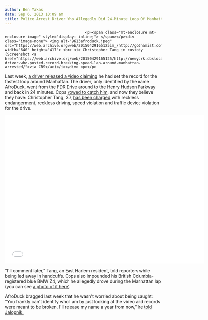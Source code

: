 ```yaml
---
author: Ben Yakas
date: Sep 6, 2013 10:09 am
title: Police Arrest Driver Who Allegedly Did 24-Minute Loop Of Manhattan
---
```


	
										<p><span class="mt-enclosure mt-enclosure-image" style="display: inline;"> </span></p><div class="image-none"> <img alt="9613afroduck.jpeg" src="https://web.archive.org/web/20150429165125im_/http://gothamist.com/attachments/byakas/9613afroduck.jpeg" width="640" height="417"> <br> <i> Christopher Tang in custody (Screenshot <a href="https://web.archive.org/web/20150429165125/http://newyork.cbslocal.com/2013/09/06/police-driver-who-posted-record-breaking-speed-lap-around-manhattan-arrested/">via CBS</a>)</i></div> <p></p>

<p>Last week, <a href="https://web.archive.org/web/20150429165125/http://gothamist.com/2013/08/30/video_driver_claims_record_for_fast.php">a driver released a video claiming</a> he had set the record for the fastest loop around Manhattan. The driver, only identified by the name AfroDuck, went from the FDR Drive around to the Henry Hudson Parkway and back in 24 minutes. Cops <a href="https://web.archive.org/web/20150429165125/http://gothamist.com/2013/09/04/police_investigating_driver_who_did.php">vowed to catch him</a>, and now they believe they have: Christopher Tang, 30, <a href="https://web.archive.org/web/20150429165125/http://newyork.cbslocal.com/2013/09/06/police-driver-who-posted-record-breaking-speed-lap-around-manhattan-arrested/">has been charged</a> with reckless endangerment, reckless driving, speed violation and traffic device violation for the drive. </p>

<p><iframe width="640" height="480" src="//web.archive.org/web/20150429165125if_/http://www.youtube.com/embed/v_4ghLXaEVM" frameborder="0" allowfullscreen></iframe></p>

<p>&quot;I&apos;ll comment later,&quot; Tang, an East Harlem resident, told reporters while being led away in handcuffs. Cops also impounded his British Columbia-registered blue BMW Z4, which he allegedly drove during the Manhattan lap (you can see <a href="https://web.archive.org/web/20150429165125/http://jalopnik.com/source-says-police-have-arrested-manhattan-speeder-afro-1253640248">a photo of it here</a>).</p>

<p>AfroDuck bragged last week that he wasn&apos;t worried about being caught: &quot;You frankly can&apos;t identify who I am by just looking at the video and records were meant to be broken. I&apos;ll release my name a year from now,&quot; he <a href="https://web.archive.org/web/20150429165125/http://jalopnik.com/driver-claims-new-record-for-fastest-lap-around-manhatt-1220993047">told Jalopnik.</a></p>					
										
									
				